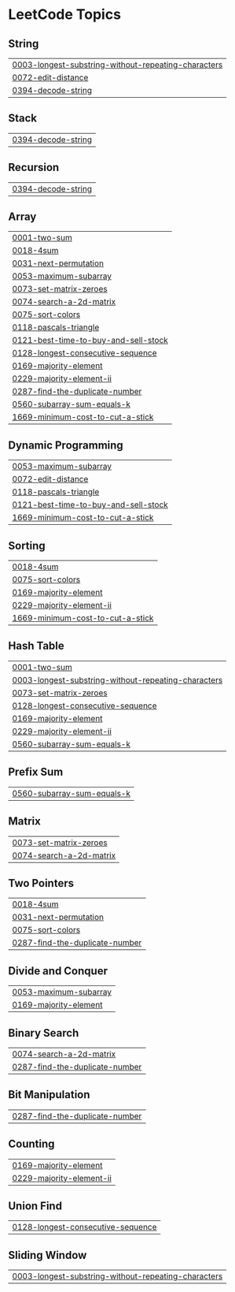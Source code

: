 <!---LeetCode Topics Start-->
# LeetCode Topics
## String
|  |
| ------- |
| [0003-longest-substring-without-repeating-characters](https://github.com/JohnNixon6972/Mastering-DSA/tree/master/0003-longest-substring-without-repeating-characters) |
| [0072-edit-distance](https://github.com/JohnNixon6972/Mastering-DSA/tree/master/0072-edit-distance) |
| [0394-decode-string](https://github.com/JohnNixon6972/Mastering-DSA/tree/master/0394-decode-string) |
## Stack
|  |
| ------- |
| [0394-decode-string](https://github.com/JohnNixon6972/Mastering-DSA/tree/master/0394-decode-string) |
## Recursion
|  |
| ------- |
| [0394-decode-string](https://github.com/JohnNixon6972/Mastering-DSA/tree/master/0394-decode-string) |
## Array
|  |
| ------- |
| [0001-two-sum](https://github.com/JohnNixon6972/Mastering-DSA/tree/master/0001-two-sum) |
| [0018-4sum](https://github.com/JohnNixon6972/Mastering-DSA/tree/master/0018-4sum) |
| [0031-next-permutation](https://github.com/JohnNixon6972/Mastering-DSA/tree/master/0031-next-permutation) |
| [0053-maximum-subarray](https://github.com/JohnNixon6972/Mastering-DSA/tree/master/0053-maximum-subarray) |
| [0073-set-matrix-zeroes](https://github.com/JohnNixon6972/Mastering-DSA/tree/master/0073-set-matrix-zeroes) |
| [0074-search-a-2d-matrix](https://github.com/JohnNixon6972/Mastering-DSA/tree/master/0074-search-a-2d-matrix) |
| [0075-sort-colors](https://github.com/JohnNixon6972/Mastering-DSA/tree/master/0075-sort-colors) |
| [0118-pascals-triangle](https://github.com/JohnNixon6972/Mastering-DSA/tree/master/0118-pascals-triangle) |
| [0121-best-time-to-buy-and-sell-stock](https://github.com/JohnNixon6972/Mastering-DSA/tree/master/0121-best-time-to-buy-and-sell-stock) |
| [0128-longest-consecutive-sequence](https://github.com/JohnNixon6972/Mastering-DSA/tree/master/0128-longest-consecutive-sequence) |
| [0169-majority-element](https://github.com/JohnNixon6972/Mastering-DSA/tree/master/0169-majority-element) |
| [0229-majority-element-ii](https://github.com/JohnNixon6972/Mastering-DSA/tree/master/0229-majority-element-ii) |
| [0287-find-the-duplicate-number](https://github.com/JohnNixon6972/Mastering-DSA/tree/master/0287-find-the-duplicate-number) |
| [0560-subarray-sum-equals-k](https://github.com/JohnNixon6972/Mastering-DSA/tree/master/0560-subarray-sum-equals-k) |
| [1669-minimum-cost-to-cut-a-stick](https://github.com/JohnNixon6972/Mastering-DSA/tree/master/1669-minimum-cost-to-cut-a-stick) |
## Dynamic Programming
|  |
| ------- |
| [0053-maximum-subarray](https://github.com/JohnNixon6972/Mastering-DSA/tree/master/0053-maximum-subarray) |
| [0072-edit-distance](https://github.com/JohnNixon6972/Mastering-DSA/tree/master/0072-edit-distance) |
| [0118-pascals-triangle](https://github.com/JohnNixon6972/Mastering-DSA/tree/master/0118-pascals-triangle) |
| [0121-best-time-to-buy-and-sell-stock](https://github.com/JohnNixon6972/Mastering-DSA/tree/master/0121-best-time-to-buy-and-sell-stock) |
| [1669-minimum-cost-to-cut-a-stick](https://github.com/JohnNixon6972/Mastering-DSA/tree/master/1669-minimum-cost-to-cut-a-stick) |
## Sorting
|  |
| ------- |
| [0018-4sum](https://github.com/JohnNixon6972/Mastering-DSA/tree/master/0018-4sum) |
| [0075-sort-colors](https://github.com/JohnNixon6972/Mastering-DSA/tree/master/0075-sort-colors) |
| [0169-majority-element](https://github.com/JohnNixon6972/Mastering-DSA/tree/master/0169-majority-element) |
| [0229-majority-element-ii](https://github.com/JohnNixon6972/Mastering-DSA/tree/master/0229-majority-element-ii) |
| [1669-minimum-cost-to-cut-a-stick](https://github.com/JohnNixon6972/Mastering-DSA/tree/master/1669-minimum-cost-to-cut-a-stick) |
## Hash Table
|  |
| ------- |
| [0001-two-sum](https://github.com/JohnNixon6972/Mastering-DSA/tree/master/0001-two-sum) |
| [0003-longest-substring-without-repeating-characters](https://github.com/JohnNixon6972/Mastering-DSA/tree/master/0003-longest-substring-without-repeating-characters) |
| [0073-set-matrix-zeroes](https://github.com/JohnNixon6972/Mastering-DSA/tree/master/0073-set-matrix-zeroes) |
| [0128-longest-consecutive-sequence](https://github.com/JohnNixon6972/Mastering-DSA/tree/master/0128-longest-consecutive-sequence) |
| [0169-majority-element](https://github.com/JohnNixon6972/Mastering-DSA/tree/master/0169-majority-element) |
| [0229-majority-element-ii](https://github.com/JohnNixon6972/Mastering-DSA/tree/master/0229-majority-element-ii) |
| [0560-subarray-sum-equals-k](https://github.com/JohnNixon6972/Mastering-DSA/tree/master/0560-subarray-sum-equals-k) |
## Prefix Sum
|  |
| ------- |
| [0560-subarray-sum-equals-k](https://github.com/JohnNixon6972/Mastering-DSA/tree/master/0560-subarray-sum-equals-k) |
## Matrix
|  |
| ------- |
| [0073-set-matrix-zeroes](https://github.com/JohnNixon6972/Mastering-DSA/tree/master/0073-set-matrix-zeroes) |
| [0074-search-a-2d-matrix](https://github.com/JohnNixon6972/Mastering-DSA/tree/master/0074-search-a-2d-matrix) |
## Two Pointers
|  |
| ------- |
| [0018-4sum](https://github.com/JohnNixon6972/Mastering-DSA/tree/master/0018-4sum) |
| [0031-next-permutation](https://github.com/JohnNixon6972/Mastering-DSA/tree/master/0031-next-permutation) |
| [0075-sort-colors](https://github.com/JohnNixon6972/Mastering-DSA/tree/master/0075-sort-colors) |
| [0287-find-the-duplicate-number](https://github.com/JohnNixon6972/Mastering-DSA/tree/master/0287-find-the-duplicate-number) |
## Divide and Conquer
|  |
| ------- |
| [0053-maximum-subarray](https://github.com/JohnNixon6972/Mastering-DSA/tree/master/0053-maximum-subarray) |
| [0169-majority-element](https://github.com/JohnNixon6972/Mastering-DSA/tree/master/0169-majority-element) |
## Binary Search
|  |
| ------- |
| [0074-search-a-2d-matrix](https://github.com/JohnNixon6972/Mastering-DSA/tree/master/0074-search-a-2d-matrix) |
| [0287-find-the-duplicate-number](https://github.com/JohnNixon6972/Mastering-DSA/tree/master/0287-find-the-duplicate-number) |
## Bit Manipulation
|  |
| ------- |
| [0287-find-the-duplicate-number](https://github.com/JohnNixon6972/Mastering-DSA/tree/master/0287-find-the-duplicate-number) |
## Counting
|  |
| ------- |
| [0169-majority-element](https://github.com/JohnNixon6972/Mastering-DSA/tree/master/0169-majority-element) |
| [0229-majority-element-ii](https://github.com/JohnNixon6972/Mastering-DSA/tree/master/0229-majority-element-ii) |
## Union Find
|  |
| ------- |
| [0128-longest-consecutive-sequence](https://github.com/JohnNixon6972/Mastering-DSA/tree/master/0128-longest-consecutive-sequence) |
## Sliding Window
|  |
| ------- |
| [0003-longest-substring-without-repeating-characters](https://github.com/JohnNixon6972/Mastering-DSA/tree/master/0003-longest-substring-without-repeating-characters) |
<!---LeetCode Topics End-->
